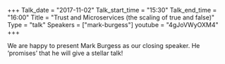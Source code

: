 +++
Talk_date = "2017-11-02"
Talk_start_time = "15:30"
Talk_end_time = "16:00"
Title = "Trust and Microservices (the scaling of true and false)"
Type = "talk"
Speakers = ["mark-burgess"]
youtube = "4gJoVWyOXM4"
+++

We are happy to present Mark Burgess as our closing speaker. He ‘promises’ that he will give a stellar talk!

